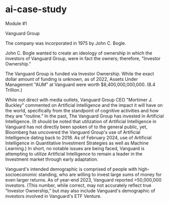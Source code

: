 # ai-case-study
Module #1

Vanguard Group

The company was incorporated in 1975 by John C. Bogle.

John C. Bogle wanted to create an ideology of ownership in which the investors of Vanguard Group, were in fact the owners; therefore, "Investor Ownership."

The Vanguard Group is funded via Investor Ownership. While the exact dollar amount of funding is unknown, as of 2022, Assets Under Management "AUM" at Vanguard were worth $8,400,000,000,000. (8.4 Trillion.)

While not direct with media outlets, Vanguard Group CEO "Mortimer J. Buckley" commented on Artificial Intelligence and the impact it will have on the world, specifically from the standpoint of cognitive activities and how they are "routine." In the past, The Vanguard Group has invested in Artificial Intelligence. (It should be noted that utilization of Artificial Intelligence in Vanguard has not directly been spoken of to the general public, yet, Bloomberg has uncovered the Vanguard Group's use of Artificial Intelligence dating back to 2018. As of February 2024, use of Artificial Intelligence in Quantitative Investment Strategies as well as Machine Learning.) In short, no notable issues are being faced, Vanguard is attempting to utilize Artificial Intelligence to remain a leader in the Investment market through early adaptation.

Vanguard's intended demographic is comprised of people with high-socioeconomic standing, who are willing to invest large sums of money for even larger returns. As of year-end 2023, Vanguard reported >50,000,000 investors. (This number, while correct, may not accurately reflect true "Investor Ownership," but may also include Vanguard's demographic of investors involved in Vanguard's ETF Venture.
